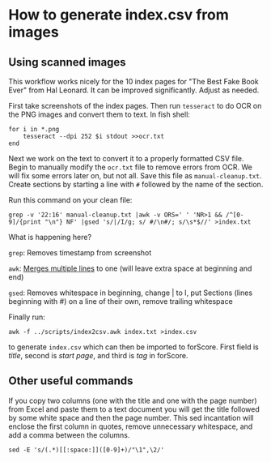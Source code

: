 # How to generate index.csv from images
## Using scanned images
This workflow works nicely for the 10 index pages for "The Best Fake Book Ever" from Hal Leonard. It can be improved significantly. Adjust as needed.

First take screenshots of the index pages. Then run `tesseract` to do OCR on the PNG images and convert them to text. In fish shell:

```
for i in *.png
    tesseract --dpi 252 $i stdout >>ocr.txt
end
```

Next we work on the text to convert it to a properly formatted CSV file. Begin to manually modify the `ocr.txt` file to remove errors from OCR. We will fix some errors later on, but not all. Save this file as `manual-cleanup.txt`. Create sections by starting a line with `#` followed by the name of the section.

Run this command on your clean file:

```
grep -v '22:16' manual-cleanup.txt |awk -v ORS=' ' 'NR>1 && /^[0-9]/{print "\n"} NF' |gsed 's/|/I/g; s/ #/\n#/; s/\s*$//' >index.txt
```
What is happening here?

`grep`: Removes timestamp from screenshot

`awk`: [Merges multiple lines](https://stackoverflow.com/questions/42237708/join-lines-depending-on-the-line-beginning) to one (will leave extra space at beginning and end)

`gsed`: Removes whitespace in beginning, change | to I, put Sections (lines beginning with #) on a line of their own, remove trailing whitespace

Finally run:
```
awk -f ../scripts/index2csv.awk index.txt >index.csv
```

to generate `index.csv` which can then be imported to forScore. First field is *title*, second is *start page*, and third is *tag* in forScore.

## Other useful commands

If you copy two columns (one with the title and one with the page number) from Excel and paste them to a text document you will get the title followed by some white space and then the page number. This sed incantation will enclose the first column in quotes, remove unnecessary whitespace, and add a comma between the columns.
```
sed -E 's/(.*)[[:space:]]([0-9]+)/"\1",\2/'
```